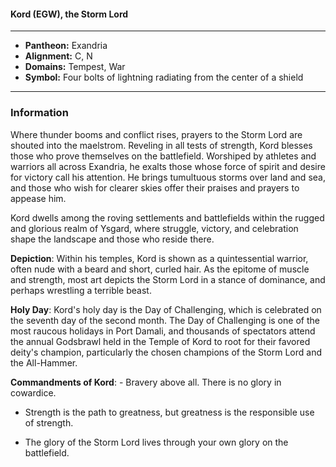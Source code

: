 #### Kord (EGW), the Storm Lord
___

- **Pantheon:** Exandria
- **Alignment:** C, N
- **Domains:** Tempest, War
- **Symbol:** Four bolts of lightning radiating from the center of a shield
___

### Information

Where thunder booms and conflict rises, prayers to the Storm Lord are shouted into the maelstrom. Reveling in all tests of strength, Kord blesses those who prove themselves on the battlefield. Worshiped by athletes and warriors all across Exandria, he exalts those whose force of spirit and desire for victory call his attention. He brings tumultuous storms over land and sea, and those who wish for clearer skies offer their praises and prayers to appease him.

Kord dwells among the roving settlements and battlefields within the rugged and glorious realm of Ysgard, where struggle, victory, and celebration shape the landscape and those who reside there.

**Depiction**: Within his temples, Kord is shown as a quintessential warrior, often nude with a beard and short, curled hair. As the epitome of muscle and strength, most art depicts the Storm Lord in a stance of dominance, and perhaps wrestling a terrible beast.

**Holy Day**: Kord's holy day is the Day of Challenging, which is celebrated on the seventh day of the second month. The Day of Challenging is one of the most raucous holidays in Port Damali, and thousands of spectators attend the annual Godsbrawl held in the Temple of Kord to root for their favored deity's champion, particularly the chosen champions of the Storm Lord and the All-Hammer.

**Commandments of Kord**: - Bravery above all. There is no glory in cowardice.

- Strength is the path to greatness, but greatness is the responsible use of strength.

- The glory of the Storm Lord lives through your own glory on the battlefield.